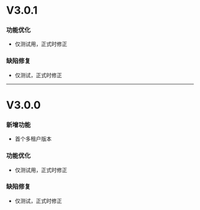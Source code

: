 <!-- 2024-04-25 -->
# V3.0.1
### 功能优化
* 仅测试用，正式时修正

### 缺陷修复
* 仅测试，正式时修正

---

<!-- 2024-04-24 -->
# V3.0.0
### 新增功能
* 首个多租户版本

### 功能优化
* 仅测试用，正式时修正

### 缺陷修复
* 仅测试，正式时修正
